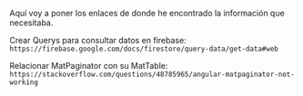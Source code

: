 Aquí voy a poner los enlaces de donde he encontrado la información que necesitaba.

Crear Querys para consultar datos en firebase: `https://firebase.google.com/docs/firestore/query-data/get-data#web`

Relacionar MatPaginator con su MatTable: `https://stackoverflow.com/questions/48785965/angular-matpaginator-not-working`
